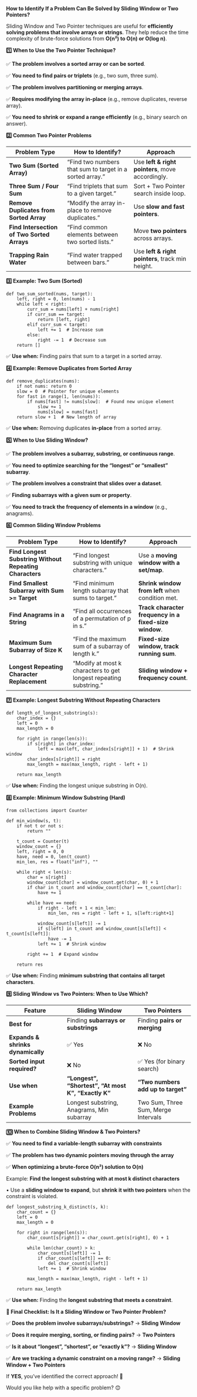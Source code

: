 **How to Identify If a Problem Can Be Solved by Sliding Window or Two Pointers?**

  

Sliding Window and Two Pointer techniques are useful for **efficiently solving problems that involve arrays or strings**. They help reduce the time complexity of brute-force solutions from **O(n²) to O(n) or O(log n)**.

**1️⃣ When to Use the Two Pointer Technique?**

  

✅ **The problem involves a sorted array or can be sorted**.

✅ **You need to find pairs or triplets** (e.g., two sum, three sum).

✅ **The problem involves partitioning or merging arrays**.

✅ **Requires modifying the array in-place** (e.g., remove duplicates, reverse array).

✅ **You need to shrink or expand a range efficiently** (e.g., binary search on answer).

**2️⃣ Common Two Pointer Problems**

|**Problem Type**|**How to Identify?**|**Approach**|
|---|---|---|
|**Two Sum (Sorted Array)**|“Find two numbers that sum to target in a sorted array.”|Use **left & right pointers**, move accordingly.|
|**Three Sum / Four Sum**|“Find triplets that sum to a given target.”|Sort + Two Pointer search inside loop.|
|**Remove Duplicates from Sorted Array**|“Modify the array in-place to remove duplicates.”|Use **slow and fast pointers**.|
|**Find Intersection of Two Sorted Arrays**|“Find common elements between two sorted lists.”|Move **two pointers** across arrays.|
|**Trapping Rain Water**|“Find water trapped between bars.”|Use **left & right pointers**, track min height.|

**3️⃣ Example: Two Sum (Sorted)**

```
def two_sum_sorted(nums, target):
    left, right = 0, len(nums) - 1
    while left < right:
        curr_sum = nums[left] + nums[right]
        if curr_sum == target:
            return [left, right]
        elif curr_sum < target:
            left += 1  # Increase sum
        else:
            right -= 1  # Decrease sum
    return []
```

✅ **Use when:** Finding pairs that sum to a target in a sorted array.

**4️⃣ Example: Remove Duplicates from Sorted Array**

```
def remove_duplicates(nums):
    if not nums: return 0
    slow = 0  # Pointer for unique elements
    for fast in range(1, len(nums)):
        if nums[fast] != nums[slow]:  # Found new unique element
            slow += 1
            nums[slow] = nums[fast]
    return slow + 1  # New length of array
```

✅ **Use when:** Removing duplicates **in-place** from a sorted array.

**5️⃣ When to Use Sliding Window?**

  

✅ **The problem involves a subarray, substring, or continuous range**.

✅ **You need to optimize searching for the “longest” or “smallest” subarray**.

✅ **The problem involves a constraint that slides over a dataset**.

✅ **Finding subarrays with a given sum or property**.

✅ **You need to track the frequency of elements in a window** (e.g., anagrams).

**6️⃣ Common Sliding Window Problems**

|**Problem Type**|**How to Identify?**|**Approach**|
|---|---|---|
|**Find Longest Substring Without Repeating Characters**|“Find longest substring with unique characters.”|Use a **moving window with a set/map**.|
|**Find Smallest Subarray with Sum >= Target**|“Find minimum length subarray that sums to target.”|**Shrink window from left** when condition met.|
|**Find Anagrams in a String**|“Find all occurrences of a permutation of p in s.”|**Track character frequency in a fixed-size window**.|
|**Maximum Sum Subarray of Size K**|“Find the maximum sum of a subarray of length k.”|**Fixed-size window, track running sum**.|
|**Longest Repeating Character Replacement**|“Modify at most k characters to get longest repeating substring.”|**Sliding window + frequency count**.|

**7️⃣ Example: Longest Substring Without Repeating Characters**

```
def length_of_longest_substring(s):
    char_index = {}
    left = 0
    max_length = 0
    
    for right in range(len(s)):
        if s[right] in char_index:
            left = max(left, char_index[s[right]] + 1)  # Shrink window
        char_index[s[right]] = right
        max_length = max(max_length, right - left + 1)

    return max_length
```

✅ **Use when:** Finding the longest unique substring in O(n).

**8️⃣ Example: Minimum Window Substring (Hard)**

```
from collections import Counter

def min_window(s, t):
    if not t or not s:
        return ""
    
    t_count = Counter(t)
    window_count = {}
    left, right = 0, 0
    have, need = 0, len(t_count)
    min_len, res = float("inf"), ""

    while right < len(s):
        char = s[right]
        window_count[char] = window_count.get(char, 0) + 1
        if char in t_count and window_count[char] == t_count[char]:
            have += 1

        while have == need:
            if right - left + 1 < min_len:
                min_len, res = right - left + 1, s[left:right+1]
            
            window_count[s[left]] -= 1
            if s[left] in t_count and window_count[s[left]] < t_count[s[left]]:
                have -= 1
            left += 1  # Shrink window

        right += 1  # Expand window

    return res
```

✅ **Use when:** Finding **minimum substring that contains all target characters**.

**9️⃣ Sliding Window vs Two Pointers: When to Use Which?**

|**Feature**|**Sliding Window**|**Two Pointers**|
|---|---|---|
|**Best for**|Finding **subarrays or substrings**|Finding **pairs or merging**|
|**Expands & shrinks dynamically**|✅ Yes|❌ No|
|**Sorted input required?**|❌ No|✅ Yes (for binary search)|
|**Use when**|**“Longest”, “Shortest”, “At most K”, “Exactly K”**|**“Two numbers add up to target”**|
|**Example Problems**|Longest substring, Anagrams, Min subarray|Two Sum, Three Sum, Merge Intervals|

**🔟 When to Combine Sliding Window & Two Pointers?**

  

✅ **You need to find a variable-length subarray with constraints**

✅ **The problem has two dynamic pointers moving through the array**

✅ **When optimizing a brute-force O(n²) solution to O(n)**

  

Example: **Find the longest substring with at most k distinct characters**

• Use a **sliding window to expand**, but **shrink it with two pointers** when the constraint is violated.

```
def longest_substring_k_distinct(s, k):
    char_count = {}
    left = 0
    max_length = 0

    for right in range(len(s)):
        char_count[s[right]] = char_count.get(s[right], 0) + 1

        while len(char_count) > k:
            char_count[s[left]] -= 1
            if char_count[s[left]] == 0:
                del char_count[s[left]]
            left += 1  # Shrink window

        max_length = max(max_length, right - left + 1)

    return max_length
```

✅ **Use when:** Finding the **longest substring that meets a constraint**.

**🚀 Final Checklist: Is It a Sliding Window or Two Pointer Problem?**

  

✅ **Does the problem involve subarrays/substrings?** → **Sliding Window**

✅ **Does it require merging, sorting, or finding pairs?** → **Two Pointers**

✅ **Is it about “longest”, “shortest”, or “exactly k”?** → **Sliding Window**

✅ **Are we tracking a dynamic constraint on a moving range?** → **Sliding Window + Two Pointers**

  

If **YES**, you’ve identified the correct approach! 🚀

  

Would you like help with a specific problem? 😊